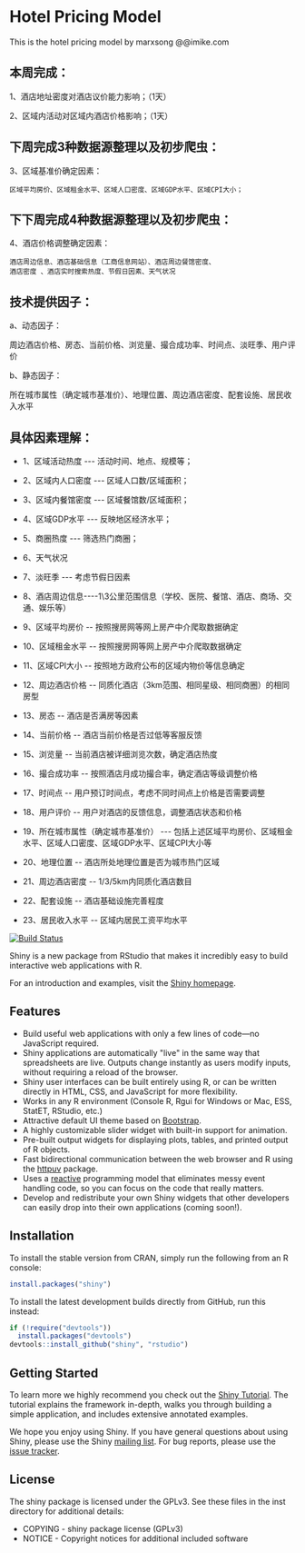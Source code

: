# Hotel Pricing Model
This is the hotel pricing model by marxsong @@imike.com

## 本周完成：

1、酒店地址密度对酒店议价能力影响；（1天）

2、区域内活动对区域内酒店价格影响；（1天）


## 下周完成3种数据源整理以及初步爬虫：

3、区域基准价确定因素：

	区域平均房价、区域租金水平、区域人口密度、区域GDP水平、区域CPI大小；


## 下下周完成4种数据源整理以及初步爬虫：

4、酒店价格调整确定因素：

	酒店周边信息、酒店基础信息（工商信息网站）、酒店周边餐馆密度、
	酒店密度 、酒店实时搜索热度、节假日因素、天气状况


## 技术提供因子：

a、动态因子：

周边酒店价格、房态、当前价格、浏览量、撮合成功率、时间点、淡旺季、用户评价

b、静态因子：

所在城市属性（确定城市基准价）、地理位置、周边酒店密度、配套设施、居民收入水平



## 具体因素理解：

- 1、区域活动热度 --- 活动时间、地点、规模等；

- 2、区域内人口密度 --- 区域人口数/区域面积；
 
- 3、区域内餐馆密度 --- 区域餐馆数/区域面积；

- 4、区域GDP水平 --- 反映地区经济水平；

- 5、商圈热度 --- 筛选热门商圈；

- 6、天气状况

- 7、淡旺季 --- 考虑节假日因素

- 8、酒店周边信息----1\3公里范围信息（学校、医院、餐馆、酒店、商场、交通、娱乐等）

- 9、区域平均房价 -- 按照搜房网等网上房产中介爬取数据确定

- 10、区域租金水平 -- 按照搜房网等网上房产中介爬取数据确定

- 11、区域CPI大小 -- 按照地方政府公布的区域内物价等信息确定

- 12、周边酒店价格 -- 同质化酒店（3km范围、相同星级、相同商圈）的相同房型

- 13、房态 -- 酒店是否满房等因素

- 14、当前价格 -- 酒店当前价格是否过低等客服反馈

- 15、浏览量 -- 当前酒店被详细浏览次数，确定酒店热度

- 16、撮合成功率 -- 按照酒店月成功撮合率，确定酒店等级调整价格

- 17、时间点  -- 用户预订时间点，考虑不同时间点上价格是否需要调整

- 18、用户评价 -- 用户对酒店的反馈信息，调整酒店状态和价格

- 19、所在城市属性（确定城市基准价） --- 包括上述区域平均房价、区域租金水平、区域人口密度、区域GDP水平、区域CPI大小等

- 20、地理位置  -- 酒店所处地理位置是否为城市热门区域

- 21、周边酒店密度  -- 1/3/5km内同质化酒店数目

- 22、配套设施  -- 酒店基础设施完善程度

- 23、居民收入水平 -- 区域内居民工资平均水平



[![Build Status](https://travis-ci.org/rstudio/shiny.png)](https://travis-ci.org/rstudio/shiny)

Shiny is a new package from RStudio that makes it incredibly easy to build interactive web applications with R.

For an introduction and examples, visit the [Shiny homepage](http://www.rstudio.com/shiny/).

## Features

* Build useful web applications with only a few lines of code&mdash;no JavaScript required.
* Shiny applications are automatically "live" in the same way that spreadsheets are live. Outputs change instantly as users modify inputs, without requiring a reload of the browser.
* Shiny user interfaces can be built entirely using R, or can be written directly in HTML, CSS, and JavaScript for more flexibility.
* Works in any R environment (Console R, Rgui for Windows or Mac, ESS, StatET, RStudio, etc.)
* Attractive default UI theme based on [Bootstrap](http://getbootstrap.com/2.3.2/).
* A highly customizable slider widget with built-in support for animation.
* Pre-built output widgets for displaying plots, tables, and printed output of R objects.
* Fast bidirectional communication between the web browser and R using the [httpuv](https://github.com/rstudio/httpuv) package.
* Uses a [reactive](http://en.wikipedia.org/wiki/Reactive_programming) programming model that eliminates messy event handling code, so you can focus on the code that really matters.
* Develop and redistribute your own Shiny widgets that other developers can easily drop into their own applications (coming soon!).

## Installation

To install the stable version from CRAN, simply run the following from an R console:

```r
install.packages("shiny")
```

To install the latest development builds directly from GitHub, run this instead:

```r
if (!require("devtools"))
  install.packages("devtools")
devtools::install_github("shiny", "rstudio")
```

## Getting Started

To learn more we highly recommend you check out the [Shiny Tutorial](http://rstudio.github.com/shiny/tutorial). The tutorial explains the framework in-depth, walks you through building a simple application, and includes extensive annotated examples.

We hope you enjoy using Shiny. If you have general questions about using Shiny, please use the Shiny [mailing list](https://groups.google.com/forum/#!forum/shiny-discuss). For bug reports, please use the [issue tracker](https://github.com/rstudio/shiny/issues).

## License

The shiny package is licensed under the GPLv3. See these files in the inst directory for additional details:

- COPYING - shiny package license (GPLv3)
- NOTICE  - Copyright notices for additional included software

